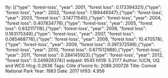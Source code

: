 fly: [{"type": 'forest-loss', "year": 2001, "forest loss": 0.173394321},{"type": 'forest-loss', "year": 2002, "forest loss": 1.189449347},{"type": 'forest-loss', "year": 2003, "forest loss": 3.14771545},{"type": 'forest-loss', "year": 2004, "forest loss": 0.407834776},{"type": 'forest-loss', "year": 2005, "forest loss": 0.632117118},{"type": 'forest-loss', "year": 2006, "forest loss": 0.163175349},{"type": 'forest-loss', "year": 2007, "forest loss": 0.085468776},{"type": 'forest-loss', "year": 2008, "forest loss": 10.470578},{"type": 'forest-loss', "year": 2009, "forest loss": 0.397372599},{"type": 'forest-loss', "year": 2010, "forest loss": 0.671512988},{"type": 'forest-loss', "year": 2011, "forest loss": 0.284145923},{"type": 'forest-loss', "year": 2012, "forest loss": 0.249926374}]
wdpaid: 9545
hf09: 5.2177
Author: IUCN, UQ and WCS
hfcg: 0.2636
Tags: Côte d'Ivoire
fc: 2089.200726
Title: Comoé National Park
Year: 1983
Date: 2017
hf93: 4.956
